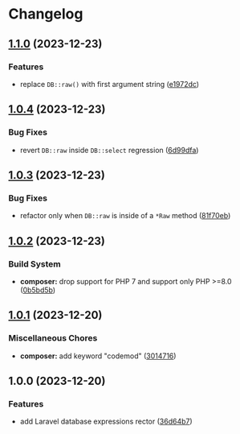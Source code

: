# Changelog

## [1.1.0](https://github.com/remarkablemark/rector-laravel-database-expressions/compare/v1.0.4...v1.1.0) (2023-12-23)


### Features

* replace `DB::raw()` with first argument string ([e1972dc](https://github.com/remarkablemark/rector-laravel-database-expressions/commit/e1972dc8a3ab9beb080e74691da74d0cf5c41886))

## [1.0.4](https://github.com/remarkablemark/rector-laravel-database-expressions/compare/v1.0.3...v1.0.4) (2023-12-23)


### Bug Fixes

* revert `DB::raw` inside `DB::select` regression ([6d99dfa](https://github.com/remarkablemark/rector-laravel-database-expressions/commit/6d99dfab643deab1b03bc2fb280c52f750086b72))

## [1.0.3](https://github.com/remarkablemark/rector-laravel-database-expressions/compare/v1.0.2...v1.0.3) (2023-12-23)


### Bug Fixes

* refactor only when `DB::raw` is inside of a `*Raw` method ([81f70eb](https://github.com/remarkablemark/rector-laravel-database-expressions/commit/81f70eb027db44569f1131e7102dc27884e0c589))

## [1.0.2](https://github.com/remarkablemark/rector-laravel-database-expressions/compare/v1.0.1...v1.0.2) (2023-12-23)


### Build System

* **composer:** drop support for PHP 7 and support only PHP &gt;=8.0 ([0b5bd5b](https://github.com/remarkablemark/rector-laravel-database-expressions/commit/0b5bd5b318b749fb2390f179cdae55cfda74edd9))

## [1.0.1](https://github.com/remarkablemark/rector-laravel-database-expressions/compare/v1.0.0...v1.0.1) (2023-12-20)


### Miscellaneous Chores

* **composer:** add keyword "codemod" ([3014716](https://github.com/remarkablemark/rector-laravel-database-expressions/commit/30147161f9ac8c4804dcc44dc5f90d5511cd1c8b))

## 1.0.0 (2023-12-20)


### Features

* add Laravel database expressions rector ([36d64b7](https://github.com/remarkablemark/rector-laravel-database-expressions/commit/36d64b7205d66a57cecf29d3b2c10102031fd59e))
